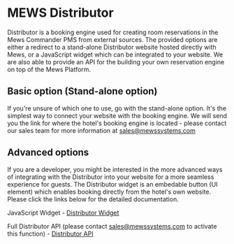 # MEWS Distributor

Distributor is a booking engine used for creating room reservations in the Mews Commander PMS from external sources. The provided options are either a redirect to a stand-alone Distributor website hosted directly with Mews, or a JavaScript widget which can be integrated to your website. We are also able to provide an API for the building your own reservation engine on top of the Mews Platform.

## Basic option (Stand-alone option)

If you're unsure of which one to use, go with the stand-alone option. It's the simplest way to connect your website with the booking engine. We will send you the link for where the hotel's booking engine is located - please contact our sales team for more information at sales@mewssystems.com

## Advanced options

If you are a developer, you might be interested in the more advanced ways of integrating with the Distributor into your website for a more seamless experience for guests. The Distributor widget is an embedable button (UI element) which enables booking directly from the hotel's own website. Please click the links below for the detailed documentation.

JavaScript Widget - [Distributor Widget](./widget.md)

Full Distributor API (please contact sales@mewssystems.com to activate this function) - [Distributor API](../Api/Distributor/)